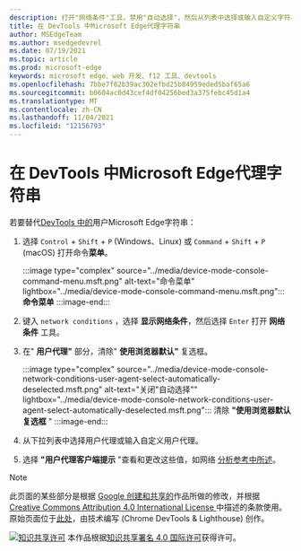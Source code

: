 ```yaml
---
description: 打开"网络条件"工具，禁用"自动选择"，然后从列表中选择或输入自定义字符串。
title: 在 DevTools 中Microsoft Edge代理字符串
author: MSEdgeTeam
ms.author: msedgedevrel
ms.date: 07/19/2021
ms.topic: article
ms.prod: microsoft-edge
keywords: microsoft edge、web 开发、f12 工具、devtools
ms.openlocfilehash: 7bbe7f62b39ac302efbd25b84959eded5baf65a6
ms.sourcegitcommit: b0604ac0d43cef4df04256bed3a375febc45d1a4
ms.translationtype: MT
ms.contentlocale: zh-CN
ms.lasthandoff: 11/04/2021
ms.locfileid: "12156793"
---
```

<!-- Copyright Kayce Basques

   Licensed under the Apache License, Version 2.0 (the "License");
   you may not use this file except in compliance with the License.
   You may obtain a copy of the License at

       https://www.apache.org/licenses/LICENSE-2.0

   Unless required by applicable law or agreed to in writing, software
   distributed under the License is distributed on an "AS IS" BASIS,
   WITHOUT WARRANTIES OR CONDITIONS OF ANY KIND, either express or implied.
   See the License for the specific language governing permissions and
   limitations under the License.  -->
# <a name="override-the-user-agent-string-from-microsoft-edge-devtools"></a>在 DevTools 中Microsoft Edge代理字符串

若要替代[DevTools 中的](https://developer.mozilla.org/docs/Glossary/User_agent)用户Microsoft Edge字符串：

1. 选择 `Control` + `Shift` + `P` (Windows、Linux) 或 `Command` + `Shift` + `P` (macOS) 打开命令**菜单**。

    :::image type="complex" source="../media/device-mode-console-command-menu.msft.png" alt-text="命令菜单" lightbox="../media/device-mode-console-command-menu.msft.png":::
       **命令菜单**
    :::image-end:::

1. 键入 `network conditions` ，选择 **显示网络条件**，然后选择 `Enter` 打开 **网络条件** 工具。
1. 在" **用户代理"** 部分，清除" **使用浏览器默认"** 复选框。

    :::image type="complex" source="../media/device-mode-console-network-conditions-user-agent-select-automatically-deselected.msft.png" alt-text="关闭&quot;自动选择&quot;" lightbox="../media/device-mode-console-network-conditions-user-agent-select-automatically-deselected.msft.png":::
       清除 **"使用浏览器默认复选框** " :::image-end:::

1. 从下拉列表中选择用户代理或输入自定义用户代理。
1. 选择 **"用户代理客户端提示** "查看和更改这些值，如网络 [分析参考中所述](../network/reference.md)。


<!-- ====================================================================== -->
> [!NOTE]
> 此页面的某些部分是根据 [Google 创建和共享的](https://developers.google.com/terms/site-policies)作品所做的修改，并根据[ Creative Commons Attribution 4.0 International License ](https://creativecommons.org/licenses/by/4.0)中描述的条款使用。
> 原始页面位于[此处](https://developers.google.com/web/tools/chrome-devtools/device-mode/override-user-agent)，由技术编写 (Chrome DevTools \& Lighthouse) 创作。 [](https://developers.google.com/web/resources/contributors#kayce-basques)

[![知识共享许可](https://i.creativecommons.org/l/by/4.0/88x31.png)](https://creativecommons.org/licenses/by/4.0) 本作品根据[知识共享署名 4.0 国际许可](https://creativecommons.org/licenses/by/4.0)获得许可。
